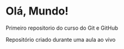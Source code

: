 # Olá, Mundo!
 Primeiro repositorio do curso do Git e GitHub

 Repositório criado durante uma aula ao vivo
